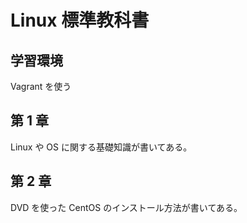 # Linux 標準教科書

## 学習環境
Vagrant を使う

## 第 1 章
Linux や OS に関する基礎知識が書いてある。

## 第 2 章
DVD を使った CentOS のインストール方法が書いてある。
